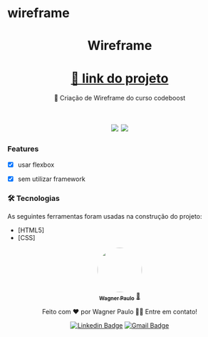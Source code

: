# wireframe


<h1 align="center">Wireframe</h1>

<h1 align="center">
    <a href="https://wpsgames.com.br/sites/wireframe/index.html">🔗 link  do projeto</a>
</h1>
<p align="center">🚀 Criação de Wireframe do curso codeboost</p>

<h1 align="center">
<img src="https://img.shields.io/static/v1?label=SITE&message=HTML5&color=3498db&style=for-the-badge&logo="/>
<img src="https://img.shields.io/static/v1?label=Status&message=andamento&color=2ecc71&style=for-the-badge&logo="/>
</h1>

### Features

- [x] usar flexbox
- [x] sem utilizar framework


### 🛠 Tecnologias

As seguintes ferramentas foram usadas na construção do projeto:

- [HTML5]
- [CSS]


<div align="center">
    <a href="https://wpsgames.com.br/sites/reactjs/portfolio/">
 <img style="border-radius: 50%;" src="https://avatars.githubusercontent.com/u/17181784?s=400&u=505248f302e93efddf0f928a3e3e744829351b8a&v=4" width="100px;" alt=""/>
 <br />
 <sub><b>Wagner Paulo</b></sub></a> <a href="https://wpsgames.com.br/sites/reactjs/portfolio/" title="Dev">🚀</a>


Feito com ❤️ por Wagner Paulo 👋🏽 
Entre em contato!

 [![Linkedin Badge](https://img.shields.io/badge/-Wagner-blue?style=flat-square&logo=Linkedin&logoColor=white&link=https://www.linkedin.com/in/tgmarinho/)](https://www.linkedin.com/in/wagner-silva-6a163555/) 
[![Gmail Badge](https://img.shields.io/badge/-wagstalos@gmail.com-c14438?style=flat-square&logo=Gmail&logoColor=white&link=mailto:wagstalos@gmail.com)](mailto:wagstalos@gmail.com)
</div>


